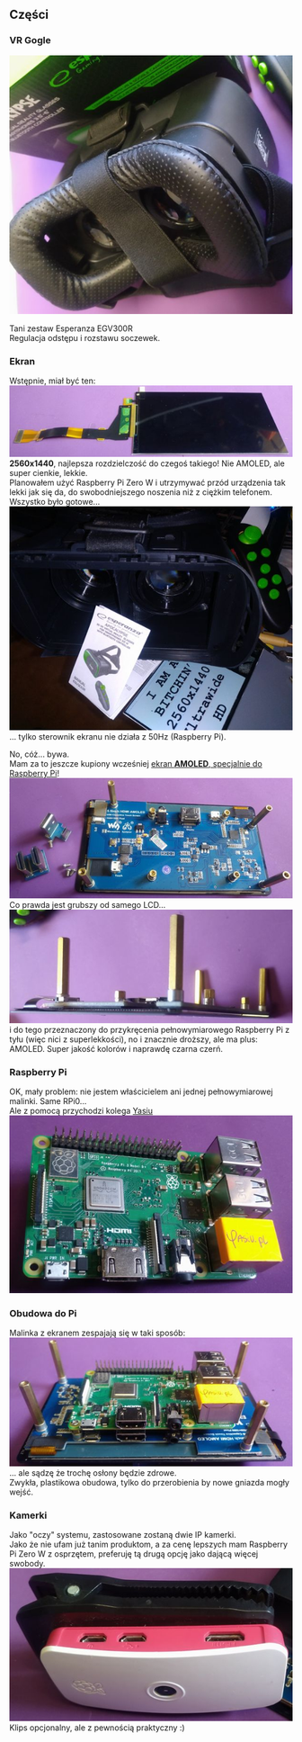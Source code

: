 ## Części


### VR Gogle
![gogle](_pics/gogs01.jpg)

Tani zestaw Esperanza EGV300R<br>
Regulacja odstępu i rozstawu soczewek.



### Ekran
Wstępnie, miał być ten:<br>
![uwhd](_pics/uwhd_screen01.jpg)<br>
**2560x1440**, najlepsza rozdzielczość do czegoś takiego! Nie AMOLED, ale super cienkie, lekkie.<br>
Planowałem użyć Raspberry Pi Zero W i utrzymywać przód urządzenia tak lekki jak się da, do swobodniejszego noszenia niż z ciężkim telefonem.<br>
Wszystko było gotowe...<br>
![uwhd](_pics/set01.jpg)<br>
... tylko sterownik ekranu nie działa z 50Hz (Raspberry Pi).

No, cóż... bywa.<br>
Mam za to jeszcze kupiony wcześniej [ekran **AMOLED**, specjalnie do Raspberry Pi](https://www.waveshare.com/5.5inch-hdmi-amoled.htm)!<br>
![amoled](_pics/waveshare01.jpg)<br>
Co prawda jest grubszy od samego LCD...<br>
![amoled](_pics/waveshare02.jpg)<br>
i do tego przeznaczony do przykręcenia pełnowymiarowego Raspberry Pi z tyłu (więc nici z superlekkości), no i znacznie droższy, ale ma plus: AMOLED. Super jakość kolorów i naprawdę czarna czerń.



### Raspberry Pi
OK, mały problem: nie jestem właścicielem ani jednej pełnowymiarowej malinki. Same RPi0...<br>
Ale z pomocą przychodzi kolega [Yasiu](https://yasiu.pl)<br>
![pi](_pics/pi01.jpg)



### Obudowa do Pi
Malinka z ekranem zespajają się w taki sposób:<br>
![pi+amoled](_pics/pi_amoled01.jpg)<br>
... ale sądzę że trochę osłony będzie zdrowe.<br>
Zwykła, plastikowa obudowa, tylko do przerobienia by nowe gniazda mogły wejść.



### Kamerki
Jako "oczy" systemu, zastosowane zostaną dwie IP kamerki.<br>
Jako że nie ufam już tanim produktom, a za cenę lepszych mam Raspberry Pi Zero W z osprzętem, preferuję tą drugą opcję jako dającą więcej swobody.<br>
![pi 0 camera](_pics/p0cam01.jpg)<br>
Klips opcjonalny, ale z pewnością praktyczny :)



